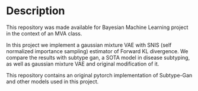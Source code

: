 # Description

This repository was made available for Bayesian Machine Learning project in the context of an MVA class.

In this project we implement a gaussian mixture VAE with SNIS (self normalized importance sampling) estimator of Forward KL divergence. We compare the results with subtype gan, a SOTA model in disease subtyping, as well as gaussian mixture VAE and original modification of it.

This repository contains an original pytorch implementation of Subtype-Gan and other models used in this project.
